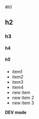 #h1

## h2

### h3

#### h4

##### h5

* item1
* item2
* item3
* item4
* new item
* new item 2
* new item 3

**DEV mode**
